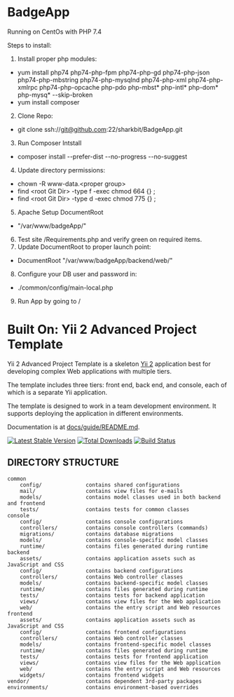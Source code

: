 BadgeApp
========

Running on CentOs with PHP 7.4

Steps to install:

1. Install proper php modules:
 - yum install php74 php74-php-fpm php74-php-gd php74-php-json php74-php-mbstring php74-php-mysqlnd php74-php-xml php74-php-xmlrpc php74-php-opcache php-pdo php-mbst* php-intl* php-dom* php-mysq* --skip-broken
 - yum install composer
2. Clone Repo:
 - git clone ssh://git@github.com:22/sharkbit/BadgeApp.git
3. Run Composer Intstall
 - composer install --prefer-dist --no-progress --no-suggest
4. Update directory permissions:
 - chown -R www-data.\<proper group> <root Git Dir>
 - find \<root Git Dir> -type f -exec chmod 664 {} \;
 - find \<root Git Dir> -type d -exec chmod 775 {} \;


5. Apache Setup DocumentRoot 
 - "/var/www/badgeApp/"
6. Test site /Requirements.php and verify green on required items.
7. Update DocumentRoot to proper launch point:
  - DocumentRoot "/var/www/badgeApp/backend/web/"
8. Configure your DB user and password in:
  - ./common/config/main-local.php
9. Run App by going to  /




Built On: Yii 2 Advanced Project Template
=========================================

Yii 2 Advanced Project Template is a skeleton [Yii 2](http://www.yiiframework.com/) application best for
developing complex Web applications with multiple tiers.

The template includes three tiers: front end, back end, and console, each of which
is a separate Yii application.

The template is designed to work in a team development environment. It supports
deploying the application in different environments.

Documentation is at [docs/guide/README.md](docs/guide/README.md).

[![Latest Stable Version](https://poser.pugx.org/yiisoft/yii2-app-advanced/v/stable.png)](https://packagist.org/packages/yiisoft/yii2-app-advanced)
[![Total Downloads](https://poser.pugx.org/yiisoft/yii2-app-advanced/downloads.png)](https://packagist.org/packages/yiisoft/yii2-app-advanced)
[![Build Status](https://travis-ci.org/yiisoft/yii2-app-advanced.svg?branch=master)](https://travis-ci.org/yiisoft/yii2-app-advanced)

DIRECTORY STRUCTURE
-------------------

```
common
    config/              contains shared configurations
    mail/                contains view files for e-mails
    models/              contains model classes used in both backend and frontend
    tests/               contains tests for common classes
console
    config/              contains console configurations
    controllers/         contains console controllers (commands)
    migrations/          contains database migrations
    models/              contains console-specific model classes
    runtime/             contains files generated during runtime
backend
    assets/              contains application assets such as JavaScript and CSS
    config/              contains backend configurations
    controllers/         contains Web controller classes
    models/              contains backend-specific model classes
    runtime/             contains files generated during runtime
    tests/               contains tests for backend application
    views/               contains view files for the Web application
    web/                 contains the entry script and Web resources
frontend
    assets/              contains application assets such as JavaScript and CSS
    config/              contains frontend configurations
    controllers/         contains Web controller classes
    models/              contains frontend-specific model classes
    runtime/             contains files generated during runtime
    tests/               contains tests for frontend application
    views/               contains view files for the Web application
    web/                 contains the entry script and Web resources
    widgets/             contains frontend widgets
vendor/                  contains dependent 3rd-party packages
environments/            contains environment-based overrides
```
